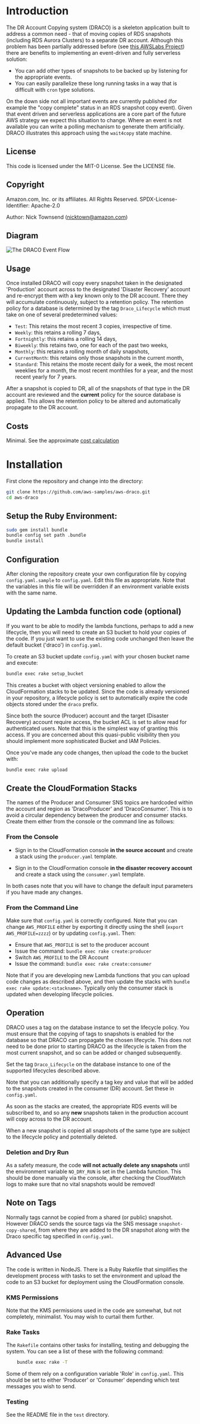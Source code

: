 # Introduction

The DR Account Copying system (DRACO) is a skeleton application built to address a common
need - that of moving copies of RDS snapshots (including RDS Aurora Clusters) to a
separate DR account. Although this problem has been partially addressed before (see [this
AWSLabs Project](https://github.com/awslabs/rds-snapshot-tool)) there are benefits to
implementing an event-driven and fully serverless solution:

* You can add other types of snapshots to be backed up by listening for the appropriate events.
* You can easily parallelize these long running tasks in a way that is difficult with
  `cron` type solutions.

On the down side not all important events are currently published (for example the "copy
complete" status in an RDS snapshot copy event). Given that event driven and serverless
applications are a core part of the future AWS strategy we expect this situation to
change. Where an event is not available you can write a polling mechanism to generate them
artificially. DRACO illustrates this approach using the `wait4copy` state machine.

## License
This code is licensed under the MIT-0 License. See the LICENSE file.

## Copyright

Amazon.com, Inc. or its affiliates. All Rights Reserved.
SPDX-License-Identifier: Apache-2.0

Author: Nick Townsend (nicktown@amazon.com)

## Diagram

![The DRACO Event Flow](doc/Draco.png)

## Usage

Once installed DRACO will copy every snapshot taken in the designated 'Production' account
across to the designated 'Disaster Recovery' account and re-encrypt them with a key known
only to the DR account. There they will accumulate continuously, subject to a retention
policy. The retention policy for a database is determined by the tag `Draco_Lifecycle`
which must take on one of several predetermined values:

* `Test`: This retains the most recent 3 copies, irrespective of time.
* `Weekly`: this retains a rolling 7 days,
* `Fortnightly`: this retains a rolling 14 days,
* `Biweekly`: this retains two, one for each of the past two weeks,
* `Monthly`: this retains a rolling month of daily snapshots,
* `CurrentMonth`: this retains only those snapshots in the current month,
* `Standard`: This retains the moste recent daily for a week, the most recent weeklies for
  a month, the most recent monthlies for a year, and the most recent yearly for 7 years.

After a snapshot is copied to DR, all of the snapshots of that type in the DR account are
reviewed and the **current** policy for the source database is applied. This allows the
retention policy to be altered and automatically propagate to the DR account.

## Costs

Minimal. See the approximate [cost calculation](COST.md)

# Installation

First clone the repository and change into the directory:

```bash
git clone https://github.com/aws-samples/aws-draco.git
cd aws-draco
```

## Setup the Ruby Environment:

```bash
sudo gem install bundle
bundle config set path .bundle
bundle install
```

## Configuration

After cloning the repository create your own configuration file by copying
`config.yaml.sample` to `config.yaml`. Edit this file as appropriate. Note that the
variables in this file will be overridden if an environment variable exists with the same
name.

## Updating the Lambda function code (optional)

If you want to be able to modify the lambda functions, perhaps to add a new lifecycle,
then you will need to create an S3 bucket to hold your copies of the code. If you just
want to use the existing code unchanged then leave the default bucket ('draco') in
`config.yaml`.

To create an S3 bucket update `config.yaml` with your chosen bucket name and execute:

```bash
bundle exec rake setup_bucket
```

This creates a bucket with object versioning enabled to allow the CloudFormation stacks to
be updated. Since the code is already versioned in your repository, a lifecycle policy is set to
automatically expire the code objects stored under the `draco` prefix.

Since both the source (Producer) account and the target (Disaster Recovery) account
require access, the bucket ACL is set to allow read for authenticated users. Note that
this is the simplest way of granting this access. If you are concerned about this
quasi-public visibility then you should implement more sophisticated Bucket and IAM
Policies.

Once you've made any code changes, then upload the code to the bucket with:

```bash
bundle exec rake upload
```

## Create the CloudFormation Stacks

The names of the Producer and Consumer SNS topics are hardcoded within the account and
region as 'DracoProducer' and 'DracoConsumer'. This is to avoid a circular dependency
between the producer and consumer stacks. Create them either from the console or the
command line as follows:

### From the Console

* Sign in to the CloudFormation console __in the source account__ and create a stack using the
  `producer.yaml` template.

* Sign in to the CloudFormation console __in the disaster recovery account__ and create a
  stack using the `consumer.yaml` template.

In both cases note that you will have to change the default input parameters if you have
made any changes.

### From the Command Line

Make sure that `config.yaml` is correctly configured. Note that you can change
`AWS_PROFILE` either by exporting it directly using the shell (`export AWS_PROFILE=zzzz`)
or by updating `config.yaml`. Then:

* Ensure that `AWS_PROFILE` is set to the producer account
* Issue the command: `bundle exec rake create:producer`
* Switch `AWS_PROFILE` to the DR Account
* Issue the command: `bundle exec rake create:consumer`

Note that if you are developing new Lambda functions that you can upload code changes as
described above, and then update the stacks with `bundle exec rake update:<stackname>`.
Typically only the consumer stack is updated when developing lifecycle policies.

## Operation

DRACO uses a tag on the database instance to set the lifecycle policy. You must ensure
that the copying of tags to snapshots is enabled for the database so that DRACO can
propagate the chosen lifecycle. This does not need to be done prior to starting DRACO as
the lifecycle is taken from the most current snapshot, and so can be added or changed
subsequently.

Set the tag `Draco_Lifecycle` on the database instance to one of the supported lifecycles
described above.

Note that you can additionally specify a tag key and value that will be added to the
snapshots created in the consumer (DR) account. Set these in `config.yaml`.

As soon as the stacks are created, the appropriate RDS events will be subscribed to, and
so any __new__ snapshots taken in the production account will copy across to the DR
account.

When a new snapshot is copied all snapshots of the same type are subject to the lifecycle
policy and potentially deleted.

### Deletion and Dry Run

As a safety measure, the code __will not actually delete any snapshots__ until
the environment variable `NO_DRY_RUN` is set in the Lambda function. This should be done
manually via the console, after checking the CloudWatch logs to make sure that no vital
snapshots would be removed!

## Note on Tags

Normally tags cannot be copied from a shared (or public) snapshot. However DRACO sends the
source tags via the SNS message `snapshot-copy-shared`, from where they are added to the
DR snapshot along with the Draco specific tag specified in `config.yaml`.

## Advanced Use

The code is written in NodeJS. There is a Ruby Rakefile that simplifies the development
process with tasks to set the environment and upload the code to an S3 bucket for
deployment using the CloudFormation console.

### KMS Permissions

Note that the KMS permissions used in the code are somewhat, but not completely,
minimalist. You may wish to curtail them further.

### Rake Tasks

The `Rakefile` contains other tasks for installing, testing and debugging the system. You
can see a list of these with the following command:

```bash
    bundle exec rake -T
```

Some of them rely on a configuration variable 'Role' in `config.yaml`. This should be set
to either 'Producer' or 'Consumer' depending which test messages you wish to send.

### Testing

See the README file in the `test` directory.
